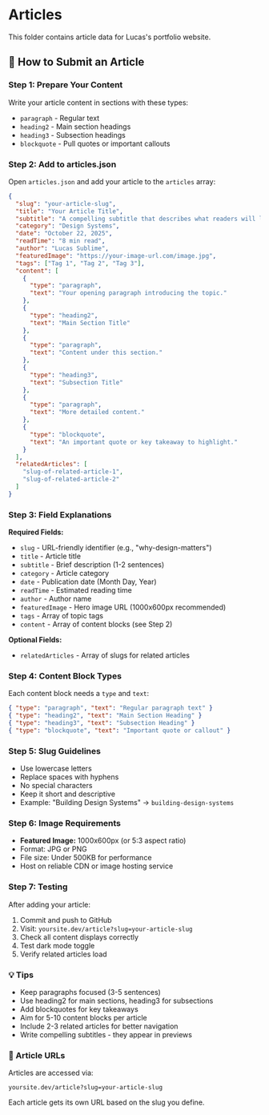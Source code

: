 # Articles

This folder contains article data for Lucas's portfolio website.

## 📝 How to Submit an Article

### Step 1: Prepare Your Content

Write your article content in sections with these types:
- `paragraph` - Regular text
- `heading2` - Main section headings
- `heading3` - Subsection headings
- `blockquote` - Pull quotes or important callouts

### Step 2: Add to articles.json

Open `articles.json` and add your article to the `articles` array:

```json
{
  "slug": "your-article-slug",
  "title": "Your Article Title",
  "subtitle": "A compelling subtitle that describes what readers will learn",
  "category": "Design Systems",
  "date": "October 22, 2025",
  "readTime": "8 min read",
  "author": "Lucas Sublime",
  "featuredImage": "https://your-image-url.com/image.jpg",
  "tags": ["Tag 1", "Tag 2", "Tag 3"],
  "content": [
    {
      "type": "paragraph",
      "text": "Your opening paragraph introducing the topic."
    },
    {
      "type": "heading2",
      "text": "Main Section Title"
    },
    {
      "type": "paragraph",
      "text": "Content under this section."
    },
    {
      "type": "heading3",
      "text": "Subsection Title"
    },
    {
      "type": "paragraph",
      "text": "More detailed content."
    },
    {
      "type": "blockquote",
      "text": "An important quote or key takeaway to highlight."
    }
  ],
  "relatedArticles": [
    "slug-of-related-article-1",
    "slug-of-related-article-2"
  ]
}
```

### Step 3: Field Explanations

**Required Fields:**
- `slug` - URL-friendly identifier (e.g., "why-design-matters")
- `title` - Article title
- `subtitle` - Brief description (1-2 sentences)
- `category` - Article category
- `date` - Publication date (Month Day, Year)
- `readTime` - Estimated reading time
- `author` - Author name
- `featuredImage` - Hero image URL (1000x600px recommended)
- `tags` - Array of topic tags
- `content` - Array of content blocks (see Step 2)

**Optional Fields:**
- `relatedArticles` - Array of slugs for related articles

### Step 4: Content Block Types

Each content block needs a `type` and `text`:

```json
{ "type": "paragraph", "text": "Regular paragraph text" }
{ "type": "heading2", "text": "Main Section Heading" }
{ "type": "heading3", "text": "Subsection Heading" }
{ "type": "blockquote", "text": "Important quote or callout" }
```

### Step 5: Slug Guidelines

- Use lowercase letters
- Replace spaces with hyphens
- No special characters
- Keep it short and descriptive
- Example: "Building Design Systems" → `building-design-systems`

### Step 6: Image Requirements

- **Featured Image:** 1000x600px (or 5:3 aspect ratio)
- Format: JPG or PNG
- File size: Under 500KB for performance
- Host on reliable CDN or image hosting service

### Step 7: Testing

After adding your article:
1. Commit and push to GitHub
2. Visit: `yoursite.dev/article?slug=your-article-slug`
3. Check all content displays correctly
4. Test dark mode toggle
5. Verify related articles load

### 💡 Tips

- Keep paragraphs focused (3-5 sentences)
- Use heading2 for main sections, heading3 for subsections
- Add blockquotes for key takeaways
- Aim for 5-10 content blocks per article
- Include 2-3 related articles for better navigation
- Write compelling subtitles - they appear in previews

### 🔗 Article URLs

Articles are accessed via:
```
yoursite.dev/article?slug=your-article-slug
```

Each article gets its own URL based on the slug you define.
